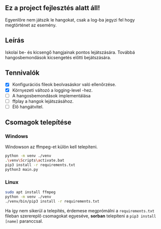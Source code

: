 ## Ez a project fejlesztés alatt áll!

Egyenlőre nem játszik le hangokat, csak a log-ba jegyzi fel hogy megtörténet az esemény.

## Leírás

Iskolai be- és kicsengő hangjainak pontos lejátszására. Továbbá hangosbemondások kicsengetés előtti bejátszására.

## Tennivalók

- [x] Konfigurációs fileok beolvasáskor való ellenőrzése.
- [x] Környezeti változó a logging-level -hez.
- [ ] A hangosbemondások implementálása
- [ ] ffplay a hangok lejátszásához.
- [ ] Élő hangátvitel.

## Csomagok telepítése

### Windows

Windowson az ffmpeg-et külön kell telepíteni.

```sh
python -m venv ./venv
.\venv\Scripts\activate.bat
pip3 install -r requirements.txt
python3 main.py
```

### Linux

```sh
sudo apt install ffmpeg
python -m venv ./venv
./venv/bin/pip3 install -r requirements.txt
```

Ha így nem sikerül a telepítés, érdemese megprómálni a `requirements.txt` fileban szerereplő csomagokat egyeséve, **sorban** telepíteni a `pip3 install [name]` paranccsal.